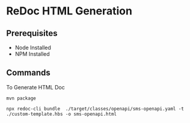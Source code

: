 # ReDoc HTML Generation

## Prerequisites
* Node Installed
* NPM Installed

## Commands
To Generate HTML Doc 

`mvn package`

` npx redoc-cli bundle  ./target/classes/openapi/sms-openapi.yaml -t ./custom-template.hbs -o sms-openapi.html
`

